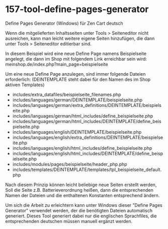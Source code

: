 # 157-tool-define-pages-generator
Define Pages Generator (Windows) für Zen Cart deutsch

Wenn die mitgelieferten Inhaltsseiten unter Tools > Seiteneditor nicht ausreichen, kann man leicht weitere eigene Seiten hinzufügen, die dann unter Tools > Seiteneditor editierbar sind.

In diesem Beispiel wird eine neue Define Page namens Beispielseite angelegt, die dann im Shop mit folgendem Link erreichbar sein wird:
meinshop.de/index.php?main_page=beispielseite

Um eine neue Define Page anzulegen, sind immer folgende Dateien erforderlich:
(DEINTEMPLATE steht dabei für den Namen des im Shop aktiven Templates)

* includes/extra_datafiles/beispielseite_filenames.php
* includes/languages/german/DEINTEMPLATE/beispielseite.php
* includes/languages/german/extra_definitions/DEINTEMPLATE/beispielseite.php
* includes/languages/german/html_includes/define_beispielseite.php
* includes/languages/german/html_includes/DEINTEMPLATE/define_beispielseite.php
* includes/languages/english/DEINTEMPLATE/beispielseite.php
* includes/languages/english/extra_definitions/DEINTEMPLATE/beispielseite.php
* includes/languages/english/html_includes/define_beispielseite.php
* includes/languages/english/html_includes/DEINTEMPLATE/define_beispielseite.php
* includes/modules/pages/beispielseite/header_php.php
* includes/templates/DEINTEMPLATE/templates/tpl_beispielseite_default.php

Nach diesem Prinzip können leicht beliebige neue Seiten erstellt werden,
Soll die Seite z.B. Batterieverordnung heißen, dann die entsprechenden Namen der Dateien und die enthaltenen Konstanten entsprechend ändern.

Um sich die Arbeit zu erleichtern kann unter Windows dieser "Define Pages Generator" verwendet werden, der die benötigten Dateien automatisch generiert.
Dieses Tool generiert dabei nur die englischen Sprachfiles, die entsprechenden deutschen müssen manuell ergänzt werden. 
